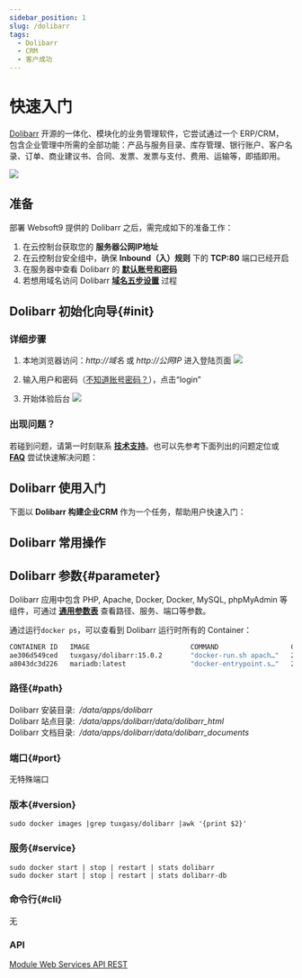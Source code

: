 ```yaml
---
sidebar_position: 1
slug: /dolibarr
tags:
  - Dolibarr
  - CRM
  - 客户成功
---
```


# 快速入门

[Dolibarr](https://www.dolibarr.org/) 开源的一体化、模块化的业务管理软件，它尝试通过一个  ERP/CRM， 包含企业管理中所需的全部功能：产品与服务目录、库存管理、银行账户、客户名录、订单、商业建议书、合同、发票、发票与支付、费用、运输等，即插即用。   

![](https://libs.websoft9.com/Websoft9/DocsPicture/zh/dolibarr/dolibarr-gui-websoft9.webp)

## 准备

部署 Websoft9 提供的 Dolibarr 之后，需完成如下的准备工作：

1. 在云控制台获取您的 **服务器公网IP地址** 
2. 在云控制台安全组中，确保 **Inbound（入）规则** 下的 **TCP:80** 端口已经开启
3. 在服务器中查看 Dolibarr 的 **[默认账号和密码](./user/credentials)**  
4. 若想用域名访问  Dolibarr **[域名五步设置](./administrator/domain_step)** 过程


## Dolibarr 初始化向导{#init}

### 详细步骤

1. 本地浏览器访问：*http://域名* 或 *http://公网IP* 进入登陆页面
   ![](https://libs.websoft9.com/Websoft9/DocsPicture/zh/dolibarr/dolibarr-init1-websoft9.png)

2. 输入用户和密码（[不知道账号密码？](./user/credentials)），点击“login”

3. 开始体验后台
    ![](https://libs.websoft9.com/Websoft9/DocsPicture/zh/dolibarr/dolibarr-backend-websoft9.png)

### 出现问题？

若碰到问题，请第一时刻联系 **[技术支持](./helpdesk)**。也可以先参考下面列出的问题定位或  **[FAQ](./faq#setup)** 尝试快速解决问题：


## Dolibarr 使用入门

下面以 **Dolibarr 构建企业CRM** 作为一个任务，帮助用户快速入门：


## Dolibarr 常用操作

## Dolibarr 参数{#parameter}

Dolibarr 应用中包含 PHP, Apache, Docker, Docker, MySQL, phpMyAdmin 等组件，可通过 **[通用参数表](./administrator/parameter)** 查看路径、服务、端口等参数。

通过运行`docker ps`，可以查看到 Dolibarr 运行时所有的 Container：

```bash
CONTAINER ID   IMAGE                         COMMAND                  CREATED          STATUS                    PORTS                                                                               NAMES                                                                                                gitlab-runner
ae306d549ced   tuxgasy/dolibarr:15.0.2       "docker-run.sh apach…"   28 minutes ago   Up 28 minutes             0.0.0.0:9002->80/tcp, :::9002->80/tcp                                               dolibarr
a8043dc3d226   mariadb:latest                "docker-entrypoint.s…"   28 minutes ago   Up 28 minutes             3306/tcp                                                                            dolibarr-db

```

### 路径{#path}

Dolibarr 安装目录:  */data/apps/dolibarr*  
Dolibarr 站点目录:  */data/apps/dolibarr/data/dolibarr_html*  
Dolibarr 文档目录:  */data/apps/dolibarr/data/dolibarr_documents*  

### 端口{#port}

无特殊端口

### 版本{#version}

```
sudo docker images |grep tuxgasy/dolibarr |awk '{print $2}'
```

### 服务{#service}

```shell
sudo docker start | stop | restart | stats dolibarr
sudo docker start | stop | restart | stats dolibarr-db
```

### 命令行{#cli}

无

### API

[Module Web Services API REST](https://wiki.dolibarr.org/index.php?title=Module_Web_Services_API_REST_(developer))